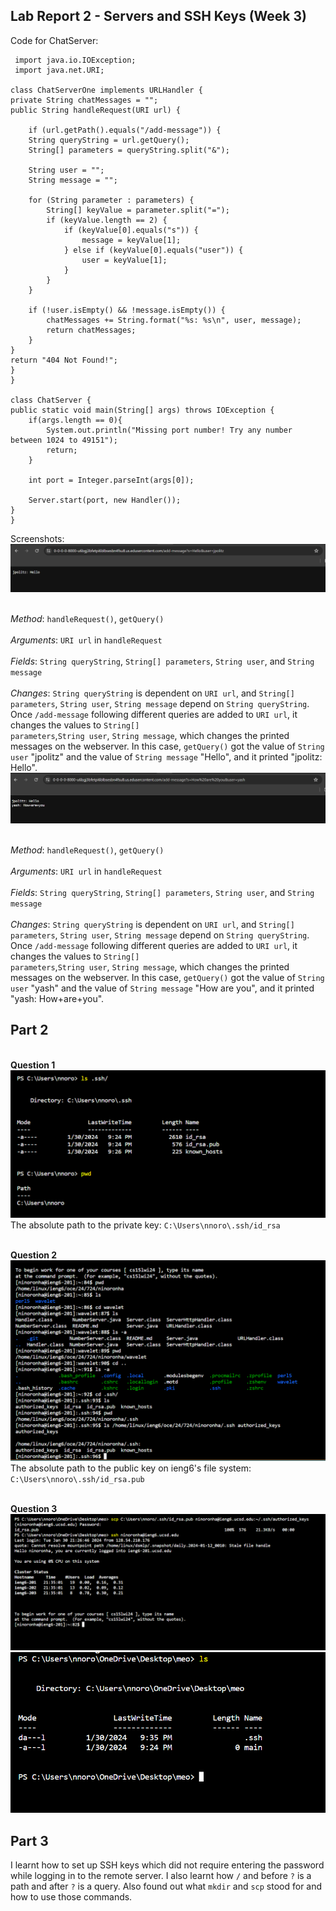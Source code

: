 __Lab Report 2 - Servers and SSH Keys (Week 3)__
-------------


Code for ChatServer:

     import java.io.IOException;
     import java.net.URI;

    class ChatServerOne implements URLHandler {
    private String chatMessages = "";
    public String handleRequest(URI url) {
             
        if (url.getPath().equals("/add-message")) {
        String queryString = url.getQuery();
        String[] parameters = queryString.split("&");

        String user = "";
        String message = "";

        for (String parameter : parameters) {
            String[] keyValue = parameter.split("=");
            if (keyValue.length == 2) {
                if (keyValue[0].equals("s")) {
                    message = keyValue[1];
                } else if (keyValue[0].equals("user")) {
                    user = keyValue[1];
                }
            }
        }

        if (!user.isEmpty() && !message.isEmpty()) {
            chatMessages += String.format("%s: %s\n", user, message);
            return chatMessages;
        }
    }
    return "404 Not Found!";
    }
    }

    class ChatServer {
    public static void main(String[] args) throws IOException {
        if(args.length == 0){
            System.out.println("Missing port number! Try any number between 1024 to 49151");
            return;
        }

        int port = Integer.parseInt(args[0]);

        Server.start(port, new Handler());
    }
    }

Screenshots:
![Image](lb2.png)

<br>_Method_: `handleRequest()`, `getQuery()`<br>
<br> _Arguments_: `URI url` in `handleRequest` <br>
<br> _Fields_: `String queryString`, `String[] parameters`, `String user`, and `String message`<br>
<br> _Changes_: `String queryString` is dependent on `URI url`, and `String[] parameters`, `String user`, `String message` depend on `String queryString`. Once `/add-message` following different queries are added to `URI url`, it changes the values to `String[]`
<br>`parameters`,`String user`, `String message`, which changes the printed messages on the webserver. In this case, `getQuery()` got the value of `String user` "jpolitz" and the value of `String message` "Hello", and it printed "jpolitz: Hello".
![Image](lb21.png)

<br>_Method_: `handleRequest()`, `getQuery()`<br>
<br> _Arguments_: `URI url` in `handleRequest` <br>
<br> _Fields_: `String queryString`, `String[] parameters`, `String user`, and `String message`<br>
<br> _Changes_: `String queryString` is dependent on `URI url`, and `String[] parameters`, `String user`, `String message` depend on `String queryString`. Once `/add-message` following different queries are added to `URI url`, it changes the values to `String[]`
<br>`parameters`,`String user`, `String message`, which changes the printed messages on the webserver. In this case, `getQuery()` got the value of `String user` "yash" and the value of `String message` "How are you", and it printed "yash: How+are+you".

Part 2
---
<br> __Question 1__ <br>
![Image](savedlife.png)
The absolute path to the private key: `C:\Users\nnoro\.ssh/id_rsa`

<br> __Question 2__ <br>
![Image](named.png)
The absolute path to the public key on ieng6's file system: `C:\Users\nnoro\.ssh/id_rsa.pub`

<br> __Question 3__ <br>
![Image](unnamed.png)
![Image](unnamedd.png)

Part 3
--
I learnt how to set up SSH keys which did not require entering the password while logging in to the remote server. I also learnt how `/` and before `?` is a path and after `?` is a query. Also found out what `mkdir` and `scp` stood for and how to use those commands.
